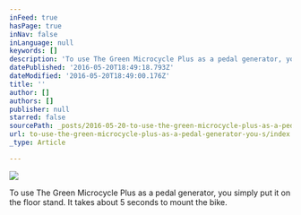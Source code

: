 ```yaml
---
inFeed: true
hasPage: true
inNav: false
inLanguage: null
keywords: []
description: 'To use The Green Microcycle Plus as a pedal generator, you simply put it on the floor stand. It takes about 5 seconds to mount the bike.'
datePublished: '2016-05-20T18:49:18.793Z'
dateModified: '2016-05-20T18:49:00.176Z'
title: ''
author: []
authors: []
publisher: null
starred: false
sourcePath: _posts/2016-05-20-to-use-the-green-microcycle-plus-as-a-pedal-generator-you-s.md
url: to-use-the-green-microcycle-plus-as-a-pedal-generator-you-s/index.html
_type: Article

---
```

![](https://the-grid-user-content.s3-us-west-2.amazonaws.com/5f4822cc-a03f-4e50-8a90-d5b2b6429838.jpg)

To use The Green Microcycle Plus as a pedal generator, you simply put it on the floor stand. It takes about 5 seconds to mount the bike.